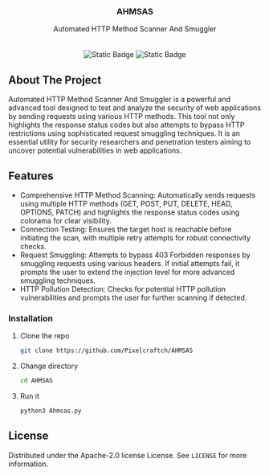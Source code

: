 <a id="readme-top"></a>

<!-- PROJECT LOGO -->
<br />
<div align="center">
  <a href="https://github.com/Pixelcraftch/AHMSAS">
  </a>

  <h3 align="center">AHMSAS</h3>

  <p align="center">
    Automated HTTP Method Scanner And Smuggler
    <br />
    <br />
    <br>
    <img alt="Static Badge" src="https://img.shields.io/badge/Made_with-Python-blue"> <img alt="Static Badge" src="https://img.shields.io/badge/Status-Beta-orange"> 
  </p>
</div>

<!-- ABOUT THE PROJECT -->
## About The Project

Automated HTTP Method Scanner And Smuggler is a powerful and advanced tool designed to test and analyze the security of web applications by sending requests using various HTTP methods. This tool not only highlights the response status codes but also attempts to bypass HTTP restrictions using sophisticated request smuggling techniques. It is an essential utility for security researchers and penetration testers aiming to uncover potential vulnerabilities in web applications.

## Features
- Comprehensive HTTP Method Scanning: Automatically sends requests using multiple HTTP methods (GET, POST, PUT, DELETE, HEAD, OPTIONS, PATCH) and highlights the response status codes using colorama for clear 
  visibility.
- Connection Testing: Ensures the target host is reachable before initiating the scan, with multiple retry attempts for robust connectivity checks.
- Request Smuggling: Attempts to bypass 403 Forbidden responses by smuggling requests using various headers. If initial attempts fail, it prompts the user to extend the injection level for more advanced smuggling 
  techniques.
- HTTP Pollution Detection: Checks for potential HTTP pollution vulnerabilities and prompts the user for further scanning if detected.

### Installation

1. Clone the repo
   ```sh
   git clone https://github.com/Pixelcraftch/AHMSAS
   ```
2. Change directory
   ```sh
   cd AHMSAS
   ```
3. Run it
   ```sh
   python3 Ahmsas.py
   ```

<!-- LICENSE -->
## License

Distributed under the Apache-2.0 license License. See `LICENSE` for more information.

